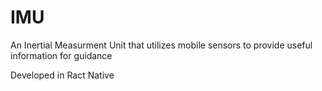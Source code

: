 # IMU
An Inertial Measurment Unit that utilizes mobile sensors to provide useful information for guidance

Developed in Ract Native
